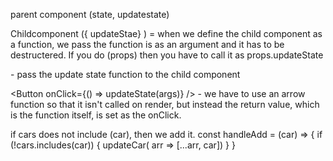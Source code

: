 parent component 
(state, updatestate)


Childcomponent ({ updateStae} ) = when we define the child component as a function, we pass the function is as an argument and it has to be destructered. If you do (props) then you have to call it as props.updateState

<Childcomponent updateState={updateState} /> - pass the update state function to the child component

<Button onClick={() => updateState(args)} /> - we have to use an arrow function so that it isn't called on render, but instead the return value, which is the function itself, is set as the onClick.


if cars does not include (car), then we add it.
 const handleAdd = (car) => {
    if (!cars.includes(car)) {
        updateCar( arr => [...arr, car])
        }
    }